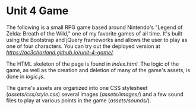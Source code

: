 # Unit 4 Game
The following is a small RPG game based around Nintendo's "Legend of Zelda: Breath of the Wild," one of my favorite games of all time. It's built using the Bootstrap and jQuery frameworks and allows the user to play as one of four characters. You can try out the deployed version at *https://ac3charland.github.io/unit-4-game/*.

The HTML skeleton of the page is found in *index.html*. The logic of the game, as well as the creation and deletion of many of the game's assets, is done in *logic.js*.

The game's assets are organized into one CSS stylesheet (*assets/css/style.css*) several images (*assets/images/*) and a few sound files to play at various points in the game (*assets/sounds/*).